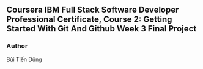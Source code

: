 ## Coursera IBM Full Stack Software Developer Professional Certificate, Course 2: Getting Started With Git And Github Week 3 Final Project

### Author
Bùi Tiến Dũng
